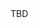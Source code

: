 <html>
  <head>
    <title>
      comp
    </title>
      <script type="text/javascript">
        var queryString = window.location.search.slice(1);
        // if query string exists
        if (quertString) {
        qString = queryString.split('q=')[1].split('&')[0];
        alert(qString);
        }
      </script>
      </head>
    <body>
      TBD
    </body>
    </html>
  
